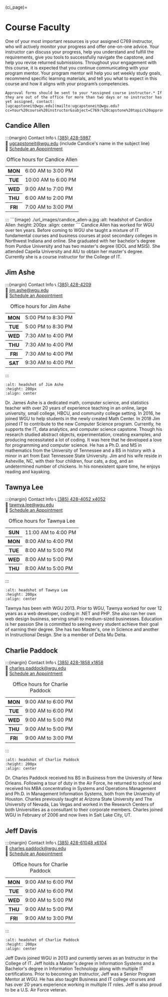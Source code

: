 
<!-- hack to open links in new tab -->
<head>
    <base target="_blank">
</head>

(ci_page)=
# Course Faculty

One of your most important resources is your assigned C769 instructor, who will actively monitor your progress and offer one-on-one advice. Your instructor can discuss your progress, help you understand and fulfill the requirements, give you tools to successfully navigate the capstone, and help you revise returned submissions. Throughout your engagement with this course, it is expected that you continue communicating with your program mentor. Your program mentor will help you set weekly study goals, recommend specific learning materials, and tell you what to expect in this course and how it aligns with your program’s competencies.

```{note}
Approval forms should be sent to your *assigned course instructor.* If they are out of the office for more than two days or no instructor has yet assigned, contact:
[ugcapstoneit@wgu.edu](mailto:ugcapstoneit@wgu.edu?cc=Your%20course%20instructor&subject=C769:%20capstone%20topic%20approval&body=Your%20name%20and%20question%20here.%20We%20can%20only%20respond%20to%20messages%20from%20a%20valid%20WGU%20email%20address.%20%0A%0ADegree%20program%3A%20%0AProgram%20Mentor%3A%20%0A)
```

## Candice Allen

:::{margin} Contact Info
📞 <a href="tel:+13854285987">(385) 428-5987</a> </br>
📧 [ugcapstoneit@wgu.edu](mailto:ugcapstoneit@wgu.edu?cc=candice.allen@wgu.edu&subject=C769%20capstone%20question%20for%20Candice%20Allen&body=Your%20name%20and%20question%20here.%20We%20can%20only%20respond%20to%20messages%20from%20a%20valid%20WGU%20email%20address.%20%0A%0ADegree%20program%3A%20%0AProgram%20Mentor%3A%20%0A) (include Candice's name in the subject line) </br>
📅 [Schedule an Appointment](https://timetrade.com/app/wgu-mentoring/workflows/WGU100/schedule/?resourceId=00530000006rcrYAAQ&locationId=course_mentoring&appointmentTypeGroupId=CM&questionId__course_code=C769) </br>
<table _ngcontent-nfu-c382="" class="margin--bottom--10"><caption _ngcontent-nfu-c382="" class="visually-hidden"> Office hours for Candice Allen </caption><tr _ngcontent-nfu-c382="" class="ng-star-inserted"><th _ngcontent-nfu-c382="" class="text--right"><span _ngcontent-nfu-c382="" class="table-row"><b _ngcontent-nfu-c382="">MON</b></span></th><td _ngcontent-nfu-c382=""><div _ngcontent-nfu-c382="" class="margin--left ng-star-inserted"><span _ngcontent-nfu-c382="">6:00 AM</span> to <span _ngcontent-nfu-c382="">3:00 PM </span></div><!----></td></tr><tr _ngcontent-nfu-c382="" class="ng-star-inserted"><th _ngcontent-nfu-c382="" class="text--right"><span _ngcontent-nfu-c382="" class="table-row"><b _ngcontent-nfu-c382="">TUE</b></span></th><td _ngcontent-nfu-c382=""><div _ngcontent-nfu-c382="" class="margin--left ng-star-inserted"><span _ngcontent-nfu-c382="">10:00 AM</span> to <span _ngcontent-nfu-c382="">6:00 PM </span></div><!----></td></tr><tr _ngcontent-nfu-c382="" class="ng-star-inserted"><th _ngcontent-nfu-c382="" class="text--right"><span _ngcontent-nfu-c382="" class="table-row"><b _ngcontent-nfu-c382="">WED</b></span></th><td _ngcontent-nfu-c382=""><div _ngcontent-nfu-c382="" class="margin--left ng-star-inserted"><span _ngcontent-nfu-c382="">9:00 AM</span> to <span _ngcontent-nfu-c382="">7:00 PM </span></div><!----></td></tr><tr _ngcontent-nfu-c382="" class="ng-star-inserted"><th _ngcontent-nfu-c382="" class="text--right"><span _ngcontent-nfu-c382="" class="table-row"><b _ngcontent-nfu-c382="">THU</b></span></th><td _ngcontent-nfu-c382=""><div _ngcontent-nfu-c382="" class="margin--left ng-star-inserted"><span _ngcontent-nfu-c382="">6:00 AM</span> to <span _ngcontent-nfu-c382="">2:00 PM </span></div><!----></td></tr><tr _ngcontent-nfu-c382="" class="ng-star-inserted"><th _ngcontent-nfu-c382="" class="text--right"><span _ngcontent-nfu-c382="" class="table-row"><b _ngcontent-nfu-c382="">FRI</b></span></th><td _ngcontent-nfu-c382=""><div _ngcontent-nfu-c382="" class="margin--left ng-star-inserted"><span _ngcontent-nfu-c382="">7:00 AM</span> to <span _ngcontent-nfu-c382="">3:00 PM </span></div><!----></td></tr><!----></table>
:::
```{image} ./url_images/candice_allen-a.jpg
:alt: headshot of Candice Allen
:height: 200px
:align: center
```
Candice Allen has worked for WGU over ten years. Before coming to WGU she taught a mixture of IT fundamental courses and business courses at post secondary colleges in Northwest Indiana and online. She graduated with her bachelor's degree from Purdue University and has two master's degree (IDOL and MSIS). She attended Capella University and AIU to obtain her master's degree. Currently she is a course instructor for the College of IT.

## Jim Ashe

:::{margin} Contact Info
📞 <a href="tel:+13854284209"> (385) 428-4209</a> </br>
📧 [jim.ashe@wgu.edu](mailto:jim.ashe@wgu.edu?subject=C769%20capstone&body=Your%20name%20and%20question(s)%20here.%20We%20can%20only%20respond%20to%20messages%20from%20a%20valid%20WGU%20email%20address.%20%0A%0ADegree%20program%3A%20%0AProgram%20Mentor%3A%20%0A) </br>
📅 [Schedule an Appointment](https://timetrade.com/app/wgu-mentoring/workflows/WGU100/schedule/?resourceId=005a000000CAi7dAAD&locationId=course_mentoring&appointmentTypeGroupId=CM&questionId__course_code=C769) </br>
<table _ngcontent-stv-c382="" class="margin--bottom--10"><caption _ngcontent-stv-c382="" class="visually-hidden"> Office hours for Jim Ashe </caption><tr _ngcontent-stv-c382="" class="ng-star-inserted"><th _ngcontent-stv-c382="" class="text--right"><span _ngcontent-stv-c382="" class="table-row"><b _ngcontent-stv-c382="">MON</b></span></th><td _ngcontent-stv-c382=""><div _ngcontent-stv-c382="" class="margin--left ng-star-inserted"><span _ngcontent-stv-c382="">5:00 PM</span> to <span _ngcontent-stv-c382="">8:30 PM </span></div><!----></td></tr><tr _ngcontent-stv-c382="" class="ng-star-inserted"><th _ngcontent-stv-c382="" class="text--right"><span _ngcontent-stv-c382="" class="table-row"><b _ngcontent-stv-c382="">TUE</b></span></th><td _ngcontent-stv-c382=""><div _ngcontent-stv-c382="" class="margin--left ng-star-inserted"><span _ngcontent-stv-c382="">5:00 PM</span> to <span _ngcontent-stv-c382="">8:30 PM </span></div><!----></td></tr><tr _ngcontent-stv-c382="" class="ng-star-inserted"><th _ngcontent-stv-c382="" class="text--right"><span _ngcontent-stv-c382="" class="table-row"><b _ngcontent-stv-c382="">WED</b></span></th><td _ngcontent-stv-c382=""><div _ngcontent-stv-c382="" class="margin--left ng-star-inserted"><span _ngcontent-stv-c382="">7:30 AM</span> to <span _ngcontent-stv-c382="">4:00 PM </span></div><!----></td></tr><tr _ngcontent-stv-c382="" class="ng-star-inserted"><th _ngcontent-stv-c382="" class="text--right"><span _ngcontent-stv-c382="" class="table-row"><b _ngcontent-stv-c382="">THU</b></span></th><td _ngcontent-stv-c382=""><div _ngcontent-stv-c382="" class="margin--left ng-star-inserted"><span _ngcontent-stv-c382="">7:30 AM</span> to <span _ngcontent-stv-c382="">4:00 PM </span></div><!----></td></tr><tr _ngcontent-stv-c382="" class="ng-star-inserted"><th _ngcontent-stv-c382="" class="text--right"><span _ngcontent-stv-c382="" class="table-row"><b _ngcontent-stv-c382="">FRI</b></span></th><td _ngcontent-stv-c382=""><div _ngcontent-stv-c382="" class="margin--left ng-star-inserted"><span _ngcontent-stv-c382="">7:30 AM</span> to <span _ngcontent-stv-c382="">4:00 PM </span></div><!----></td></tr><tr _ngcontent-stv-c382="" class="ng-star-inserted"><th _ngcontent-stv-c382="" class="text--right"><span _ngcontent-stv-c382="" class="table-row"><b _ngcontent-stv-c382="">SAT</b></span></th><td _ngcontent-stv-c382=""><div _ngcontent-stv-c382="" class="margin--left ng-star-inserted"><span _ngcontent-stv-c382="">9:30 AM</span> to <span _ngcontent-stv-c382="">4:00 PM </span></div><!----></td></tr><!----></table>
:::

```{image} ./url_images/jim_ashe-a.jpg
:alt: headshot of Jim Ashe
:height: 200px
:align: center
```

Dr. James Ashe is a dedicated math, computer science, and statistics teacher with over 20 years of experience teaching in an online, large university, small college, HBCU, and community college setting. In 2016, he joined WGU to help students in the newly created Math Center. In 2018 Jim joined IT to contribute to the new Computer Science program. Currently, he supports the IT, data analytics, and computer science capstone. Though his research studied abstract objects, experimentation, creating examples, and producing necessitated a lot of coding. It was here that he developed a love for programming and computer science. He has a Ph.D. and MS in mathematics from the University of Tennessee and a BS in history with a minor in art from East Tennessee State University. Jim and his wife reside in Asheville, NC, with their four children, four cats, a dog, and an undetermined number of chickens. In his nonexistent spare time, he enjoys reading and kayaking.

## Tawnya Lee

:::{margin} Contact Info
📞 <a href="tel:+142840524052">(385) 428-4052 x4052 </a> </br>
📧 [tawnya.lee@wgu.edu](mailto:tawnya.lee@wgu.edu?subject=C769%20capstone&body=Your%20name%20and%20question%20here.%20We%20can%20only%20respond%20to%20messages%20from%20a%20valid%20WGU%20email%20address.%20%0A%0ADegree%20program%3A%20%0AProgram%20Mentor%3A%20%0A)</br>
📅 [Schedule an Appointment](https://timetrade.com/app/wgu-mentoring/workflows/WGU100/schedule/?resourceId=005a0000009HkMlAAK&locationId=course_mentoring&appointmentTypeGroupId=CM&questionId__course_code=C769)</br>
<table _ngcontent-qox-c381="" class="margin--bottom--10"><caption _ngcontent-qox-c381="" class="visually-hidden"> Office hours for Tawnya Lee </caption><tr _ngcontent-qox-c381="" class="ng-star-inserted"><th _ngcontent-qox-c381="" class="text--right"><span _ngcontent-qox-c381="" class="table-row"><b _ngcontent-qox-c381="">SUN</b></span></th><td _ngcontent-qox-c381=""><div _ngcontent-qox-c381="" class="margin--left ng-star-inserted"><span _ngcontent-qox-c381="">11:00 AM</span> to <span _ngcontent-qox-c381="">4:00 PM </span></div><!----></td></tr><tr _ngcontent-qox-c381="" class="ng-star-inserted"><th _ngcontent-qox-c381="" class="text--right"><span _ngcontent-qox-c381="" class="table-row"><b _ngcontent-qox-c381="">MON</b></span></th><td _ngcontent-qox-c381=""><div _ngcontent-qox-c381="" class="margin--left ng-star-inserted"><span _ngcontent-qox-c381="">8:00 AM</span> to <span _ngcontent-qox-c381="">4:00 PM </span></div><!----></td></tr><tr _ngcontent-qox-c381="" class="ng-star-inserted"><th _ngcontent-qox-c381="" class="text--right"><span _ngcontent-qox-c381="" class="table-row"><b _ngcontent-qox-c381="">TUE</b></span></th><td _ngcontent-qox-c381=""><div _ngcontent-qox-c381="" class="margin--left ng-star-inserted"><span _ngcontent-qox-c381="">8:00 AM</span> to <span _ngcontent-qox-c381="">5:00 PM </span></div><!----></td></tr><tr _ngcontent-qox-c381="" class="ng-star-inserted"><th _ngcontent-qox-c381="" class="text--right"><span _ngcontent-qox-c381="" class="table-row"><b _ngcontent-qox-c381="">WED</b></span></th><td _ngcontent-qox-c381=""><div _ngcontent-qox-c381="" class="margin--left ng-star-inserted"><span _ngcontent-qox-c381="">8:00 AM</span> to <span _ngcontent-qox-c381="">5:00 PM </span></div><!----></td></tr><tr _ngcontent-qox-c381="" class="ng-star-inserted"><th _ngcontent-qox-c381="" class="text--right"><span _ngcontent-qox-c381="" class="table-row"><b _ngcontent-qox-c381="">THU</b></span></th><td _ngcontent-qox-c381=""><div _ngcontent-qox-c381="" class="margin--left ng-star-inserted"><span _ngcontent-qox-c381="">8:00 AM</span> to <span _ngcontent-qox-c381="">5:00 PM </span></div><!----></td></tr><!----></table>
:::

```{image} ./url_images/tawnya_lee.jpg
:alt: headshot of Tawnya Lee
:height: 200px
:align: center
```

Tawnya has been with WGU 2013. Prior to WGU, Tawnya worked for over 12 years as a web developer, coding in .NET and PHP. She also ran her own web design business, serving small to medium-sized businesses. Education is her passion She is committed to seeing every student achieve their goal of earning their degree. She has two Master's, one in Science and another in Instructional Design. She is a member of Delta Mu Delta.

## Charlie Paddock

:::{margin} Contact Info
📞 <a href="tel:+13854281858">(385) 428-1858 x1858 </a> </br>
📧 [charles.paddock@wgu.edu](mailto:charles.paddock@wgu.edu?subject=C769%20capstone&body=Your%20name%20and%20question%20here.%20We%20can%20only%20respond%20to%20messages%20from%20a%20valid%20WGU%20email%20address.%20%0A%0ADegree%20program%3A%20%0AProgram%20Mentor%3A%20%0A) </br>
📅 [Schedule an Appointment](https://timetrade.com/app/wgu-mentoring/workflows/WGU100/schedule/?resourceId=00530000006rd6fAAA&locationId=course_mentoring&appointmentTypeGroupId=CM&questionId__course_code=C769)</br>
<table _ngcontent-hxq-c382="" class="margin--bottom--10"><caption _ngcontent-hxq-c382="" class="visually-hidden"> Office hours for Charlie Paddock </caption><tr _ngcontent-hxq-c382="" class="ng-star-inserted"><th _ngcontent-hxq-c382="" class="text--right"><span _ngcontent-hxq-c382="" class="table-row"><b _ngcontent-hxq-c382="">MON</b></span></th><td _ngcontent-hxq-c382=""><div _ngcontent-hxq-c382="" class="margin--left ng-star-inserted"><span _ngcontent-hxq-c382="">9:00 AM</span> to <span _ngcontent-hxq-c382="">6:00 PM </span></div><!----></td></tr><tr _ngcontent-hxq-c382="" class="ng-star-inserted"><th _ngcontent-hxq-c382="" class="text--right"><span _ngcontent-hxq-c382="" class="table-row"><b _ngcontent-hxq-c382="">TUE</b></span></th><td _ngcontent-hxq-c382=""><div _ngcontent-hxq-c382="" class="margin--left ng-star-inserted"><span _ngcontent-hxq-c382="">9:00 AM</span> to <span _ngcontent-hxq-c382="">6:00 PM </span></div><!----></td></tr><tr _ngcontent-hxq-c382="" class="ng-star-inserted"><th _ngcontent-hxq-c382="" class="text--right"><span _ngcontent-hxq-c382="" class="table-row"><b _ngcontent-hxq-c382="">WED</b></span></th><td _ngcontent-hxq-c382=""><div _ngcontent-hxq-c382="" class="margin--left ng-star-inserted"><span _ngcontent-hxq-c382="">9:00 AM</span> to <span _ngcontent-hxq-c382="">5:00 PM </span></div><!----></td></tr><tr _ngcontent-hxq-c382="" class="ng-star-inserted"><th _ngcontent-hxq-c382="" class="text--right"><span _ngcontent-hxq-c382="" class="table-row"><b _ngcontent-hxq-c382="">THU</b></span></th><td _ngcontent-hxq-c382=""><div _ngcontent-hxq-c382="" class="margin--left ng-star-inserted"><span _ngcontent-hxq-c382="">9:00 AM</span> to <span _ngcontent-hxq-c382="">5:00 PM </span></div><!----></td></tr><tr _ngcontent-hxq-c382="" class="ng-star-inserted"><th _ngcontent-hxq-c382="" class="text--right"><span _ngcontent-hxq-c382="" class="table-row"><b _ngcontent-hxq-c382="">FRI</b></span></th><td _ngcontent-hxq-c382=""><div _ngcontent-hxq-c382="" class="margin--left ng-star-inserted"><span _ngcontent-hxq-c382="">9:00 AM</span> to <span _ngcontent-hxq-c382="">3:00 PM </span></div><!----></td></tr><!----></table>
:::

```{image} ./url_images/charlie_paddock-b.jpg
:alt: headshot of Charlie Paddock
:height: 200px
:align: center
```

Dr. Charles Paddock received his BS in Business from the University of New Orleans. Following a tour of duty in the Air Force, he returned to school and received his MBA concentrating in Systems and Operations Management and Ph.D. in Management Information Systems, both from the University of Houston. Charles previously taught at Arizona State University and The University of Nevada, Las Vegas and worked in the Research Centers of both Universities as a consultant to their corporate members. Charles joined WGU in February of 2006 and now lives in Salt Lake City, UT.

<!-- ## Will Dean

:::{margin}
📞 <a href="tel:+13854288649">(385) 428-8649 </a> </br>
📧 [william.dean@wgu.edu](mailto:william.dean@wgu.edu?subject=C769%20capstone&body=Your%20name%20and%20question%20here.%20We%20can%20only%20respond%20to%20messages%20from%20a%20valid%20WGU%20email%20address.%20%0A%0ADegree%20program%3A%20%0AProgram%20Mentor%3A%20%0A) </br>
📅 [Schedule an Appointment](https://timetrade.com/app/wgu-mentoring/workflows/WGU100/schedule/?resourceId=0053x00000FXxHCAA1&locationId=course_mentoring&appointmentTypeGroupId=CM&questionId__course_code=C769) </br>
:::

```{image} ./url_images/will_dean-a.png
:alt: Will Dean
:height: 200px
:align: center
```

Dr. William Dean is an only child and a native of Louisville, KY. As a child, he was a member of the Boy Scouts of America where he achieved the rank of Eagle Scout. Dr. Dean is an active member of Phi Beta Sigma Fraternity Incorporated, the National Eagle Scout Association (NESA), the National Association for the Advancement of Colored People (NAACP), the Black Doctoral Network, and the National Black MBA Association. Dr. Dean is a veteran of the US Navy Submarine Force and a member of SubVets. Dr. Dean has over 20 years of experience in the defense sector. He has served as chief engineer on several space communications projects and has managed many diverse teams. Dr. Dean holds a Bachelor of Science in Information Technology, a Master of Business Administration with a focus in IT Management, and a Doctor of Philosophy Degree in Information Technology. -->

## Jeff Davis

:::{margin} Contact Info
📞 <a href="tel:+18774357948 ">(385) 428-61048 x6104 </a> </br>
📧 [charles.paddock@wgu.edu](mailto:charles.paddock@wgu.edu?subject=C769%20capstone&body=Your%20name%20and%20question%20here.%20We%20can%20only%20respond%20to%20messages%20from%20a%20valid%20WGU%20email%20address.%20%0A%0ADegree%20program%3A%20%0AProgram%20Mentor%3A%20%0A) </br>
📅 [Schedule an Appointment](https://timetrade.com/app/wgu-mentoring/workflows/WGU100/schedule/?resourceId=00530000006rd6fAAA&locationId=course_mentoring&appointmentTypeGroupId=CM&questionId__course_code=C769)</br>
<table _ngcontent-hxq-c382="" class="margin--bottom--10"><caption _ngcontent-hxq-c382="" class="visually-hidden"> Office hours for Charlie Paddock </caption><tr _ngcontent-hxq-c382="" class="ng-star-inserted"><th _ngcontent-hxq-c382="" class="text--right"><span _ngcontent-hxq-c382="" class="table-row"><b _ngcontent-hxq-c382="">MON</b></span></th><td _ngcontent-hxq-c382=""><div _ngcontent-hxq-c382="" class="margin--left ng-star-inserted"><span _ngcontent-hxq-c382="">9:00 AM</span> to <span _ngcontent-hxq-c382="">6:00 PM </span></div><!----></td></tr><tr _ngcontent-hxq-c382="" class="ng-star-inserted"><th _ngcontent-hxq-c382="" class="text--right"><span _ngcontent-hxq-c382="" class="table-row"><b _ngcontent-hxq-c382="">TUE</b></span></th><td _ngcontent-hxq-c382=""><div _ngcontent-hxq-c382="" class="margin--left ng-star-inserted"><span _ngcontent-hxq-c382="">9:00 AM</span> to <span _ngcontent-hxq-c382="">6:00 PM </span></div><!----></td></tr><tr _ngcontent-hxq-c382="" class="ng-star-inserted"><th _ngcontent-hxq-c382="" class="text--right"><span _ngcontent-hxq-c382="" class="table-row"><b _ngcontent-hxq-c382="">WED</b></span></th><td _ngcontent-hxq-c382=""><div _ngcontent-hxq-c382="" class="margin--left ng-star-inserted"><span _ngcontent-hxq-c382="">9:00 AM</span> to <span _ngcontent-hxq-c382="">5:00 PM </span></div><!----></td></tr><tr _ngcontent-hxq-c382="" class="ng-star-inserted"><th _ngcontent-hxq-c382="" class="text--right"><span _ngcontent-hxq-c382="" class="table-row"><b _ngcontent-hxq-c382="">THU</b></span></th><td _ngcontent-hxq-c382=""><div _ngcontent-hxq-c382="" class="margin--left ng-star-inserted"><span _ngcontent-hxq-c382="">9:00 AM</span> to <span _ngcontent-hxq-c382="">5:00 PM </span></div><!----></td></tr><tr _ngcontent-hxq-c382="" class="ng-star-inserted"><th _ngcontent-hxq-c382="" class="text--right"><span _ngcontent-hxq-c382="" class="table-row"><b _ngcontent-hxq-c382="">FRI</b></span></th><td _ngcontent-hxq-c382=""><div _ngcontent-hxq-c382="" class="margin--left ng-star-inserted"><span _ngcontent-hxq-c382="">9:00 AM</span> to <span _ngcontent-hxq-c382="">3:00 PM </span></div><!----></td></tr><!----></table>
:::

```{image} ./url_images/charlie_paddock-b.jpg
:alt: headshot of Charlie Paddock
:height: 200px
:align: center
```

Jeff Davis joined WGU in 2013 and currently serves as an Instructor in the College of IT. Jeff holds a Master's degree in Information Systems and a Bachelor's degree in Information Technology along with multiple IT certifications. Prior to becoming an Instructor, Jeff was a Senior Program Mentor at WGU. He has also taught Business and IT college courses and has over 20 years experience working in multiple IT roles. Jeff is also proud to be a U.S. Air Force veteran.